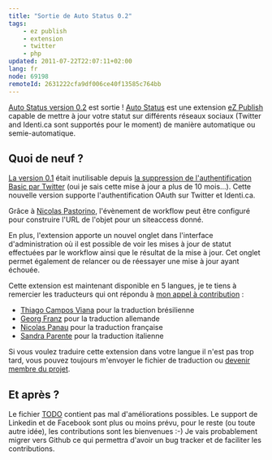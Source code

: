 ```yaml
---
title: "Sortie de Auto Status 0.2"
tags:
    - ez publish
    - extension
    - twitter
    - php
updated: 2011-07-22T22:07:11+02:00
lang: fr
node: 69198
remoteId: 2631222cfa9df006ce40f13585c764bb
---
```


[Auto Status version 0.2](http://projects.ez.no/autostatus/downloads/auto_status_0_2) est sortie ! [Auto Status](http://projects.ez.no/autostatus) est une extension [eZ Publish](/tag/ez+publish) capable de mettre à jour votre statut sur différents réseaux sociaux (Twitter and Identi.ca sont supportés pour le moment) de manière automatique ou semie-automatique.


## Quoi de neuf ?


[La version 0.1](/post/sortie-de-auto-status-0-1) était inutilisable depuis [la suppression de l'authentification Basic par Twitter](http://blog.twitter.com/2010/08/twitter-applications-and-oauth.html) (oui je sais cette mise à jour a plus de 10 mois...). Cette nouvelle version supporte l'authentification OAuth sur Twitter et Identi.ca.


Grâce à [Nicolas Pastorino](http://share.ez.no/community/profile/9804), l'évènement de workflow peut être configuré pour construire l'URL de l'objet pour un siteaccess donné.


En plus, l'extension apporte un nouvel onglet dans l'interface d'administration où il est possible de voir les mises à jour de statut effectuées par le workflow ainsi que le résultat de la mise à jour. Cet onglet permet également de relancer ou de réessayer une mise à jour ayant échouée.


Cette extension est maintenant disponible en 5 langues, je te tiens à remercier les traducteurs qui ont répondu à [mon appel à contribution](http://share.ez.no/blogs/damien-pobel/soon-to-be-release-autostatus-extension-needs-translators) :

* [Thiago Campos Viana](http://share.ez.no/community/profile/10894) pour la traduction brésilienne
* [Georg Franz](http://share.ez.no/community/profile/7805) pour la traduction allemande
* [Nicolas Panau](http://share.ez.no/community/profile/90180) pour la traduction française
* [Sandra Parente](http://share.ez.no/community/profile/7343) pour la traduction italienne

Si vous voulez traduire cette extension dans votre langue il n'est pas trop tard, vous pouvez toujours m'envoyer le fichier de traduction ou [devenir membre du projet](http://projects.ez.no/autostatus/team/members).


## Et après ?


Le fichier [TODO](http://websvn.projects.ez.no/wsvn/autostatus/trunk/extension/autostatus/TODO) contient pas mal d'améliorations possibles. Le support de Linkedin et de Facebook sont plus ou moins prévu, pour le reste (ou toute autre idée), les contributions sont les bienvenues :-) Je vais probablement migrer vers Github ce qui permettra d'avoir un bug tracker et de faciliter les contributions.

